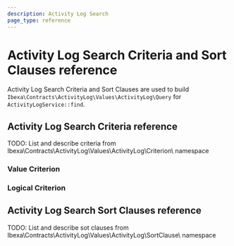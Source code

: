 ```yaml
---
description: Activity Log Search
page_type: reference
---
```


# Activity Log Search Criteria and Sort Clauses reference

Activity Log Search Criteria and Sort Clauses are used to build `Ibexa\Contracts\ActivityLog\Values\ActivityLog\Query` for `ActivityLogService::find`.

## Activity Log Search Criteria reference

TODO: List and describe criteria from Ibexa\Contracts\ActivityLog\Values\ActivityLog\Criterion\ namespace

### Value Criterion

### Logical Criterion

## Activity Log Search Sort Clauses reference

TODO: List and describe sot clauses from Ibexa\Contracts\ActivityLog\Values\ActivityLog\SortClause\ namespace
